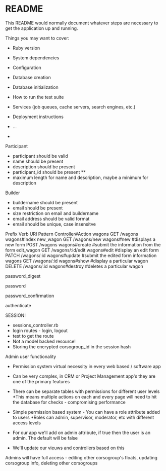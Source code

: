 # README

This README would normally document whatever steps are necessary to get the
application up and running.

Things you may want to cover:

* Ruby version

* System dependencies

* Configuration

* Database creation

* Database initialization

* How to run the test suite

* Services (job queues, cache servers, search engines, etc.)

* Deployment instructions

* ...
* 

Participant
- participant should be valid
- name should be present
- description should be present
- participant_id should be present **
- maximum length for name and description, maybe a minimum for description

Builder
- buildername should be present
- email should be present
- size restriction on email and buildername
- email address should be valid format
- email should be unique, case insensitve


Prefix      Verb    URI Pattern           Controller#Action
wagons      GET     /wagons               wagons#index
new_wagon   GET     /wagons/new           wagons#new          #displays a new form
            POST    /wagons               wagons#create       #submit the information from the form
edit_wagon  GET     /wagons/:id/edit      wagons#edit         #display an edit form
            PATCH   /wagons/:id           wagons#update       #submit the edited form information
wagons      GET     /wagons/:id           wagons#show         #display a particular wagon
            DELETE  /wagons/:id           wagons#destroy      #deletes a particular wagon
            
password_digest

password

password_confirmation

authenticate

SESSION!

- sessions_controller.rb
- login routes - login, logout
- test to get the route
- Not a model backed resource!
- Storing the encrypted corsogroup_id in the session hash


Admin user functionality

- Permission system virtual necessity in every web based / software app

- Can be very complex, in CRM or Project Management app's they are one of the primary features

-  There can be separate tables with permissions for different user levels
   *This means multiple actions on each and every page will need to hit the database for checks - compromising performance

- Simple permission based system - You can have a role attribute added to users
  *Roles can admin, supervisor, moderator, etc with different access levels

- For our app we'll add on admin attribute, if true then the user is an admin. The default will be false

- We'll update our vieuws and controllers based on this

Admins will have full access - editing other corsogroup's floats, updating corsogroup info, deleting other corsogroups